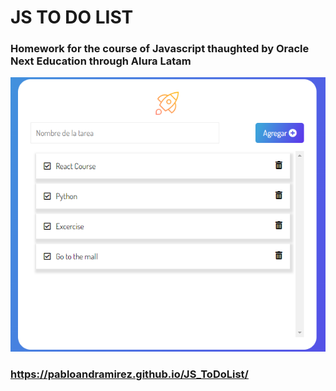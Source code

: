 # JS TO DO LIST
### Homework for the course of Javascript thaughted by Oracle Next Education through Alura Latam

![preview img](preview.png)

### https://pabloandramirez.github.io/JS_ToDoList/

